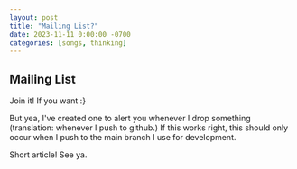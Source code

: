 ```yaml
---
layout: post
title: "Mailing List?"
date: 2023-11-11 0:00:00 -0700
categories: [songs, thinking]
---
```


<script src="https://cdn.mathjax.org/mathjax/latest/MathJax.js?config=TeX-AMS-MML_HTMLorMML" type="text/javascript"></script>

## Mailing List

Join it! If you want :}

But yea, I've created one to alert you whenever I drop something (translation: whenever I push to github.) If this works right, this should only occur when I push to the main branch I use for development.

Short article! See ya.

